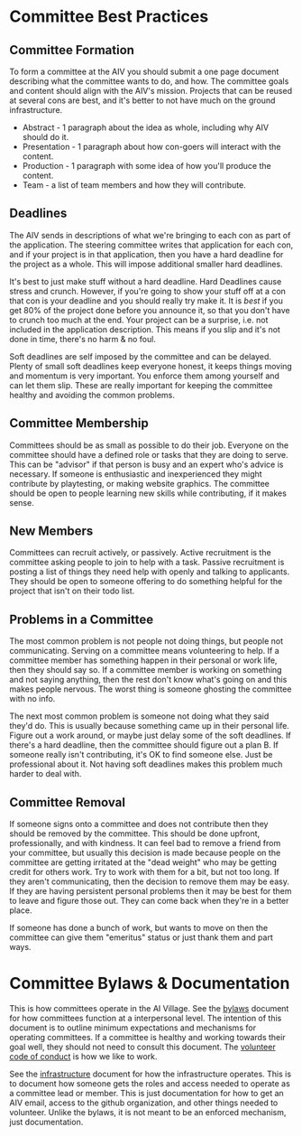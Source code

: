 # Committee Best Practices

## Committee Formation

To form a committee at the AIV you should submit a one page document describing what the committee wants to do, and how. The committee goals and content should align with the AIV's mission. Projects that can be reused at several cons are best, and it's better to not have much on the ground infrastructure.

- Abstract - 1 paragraph about the idea as whole, including why AIV should do it.
- Presentation - 1 paragraph about how con-goers will interact with the content.
- Production - 1 paragraph with some idea of how you'll produce the content.
- Team - a list of team members and how they will contribute.

## Deadlines

The AIV sends in descriptions of what we're bringing to each con as part of the application. The steering committee writes that application for each con, and if your project is in that application, then you have a hard deadline for the project as a whole. This will impose additional smaller hard deadlines. 

It's best to just make stuff without a hard deadline. Hard Deadlines cause stress and crunch. However, if you're going to show your stuff off at a con that con is your deadline and you should really try make it. It is *best* if you get 80% of the project done before you announce it, so that you don't have to crunch too much at the end. Your project can be a surprise, i.e. not included in the application description. This means if you slip and it's not done in time, there's no harm & no foul.  

Soft deadlines are self imposed by the committee and can be delayed. Plenty of small soft deadlines keep everyone honest, it keeps things moving and momentum is very important. You enforce them among yourself and can let them slip. These are really important for keeping the committee healthy and avoiding the common problems.

## Committee Membership

Committees should be as small as possible to do their job. Everyone on the committee should have a defined role or tasks that they are doing to serve. This can be "advisor" if that person is busy and an expert who's advice is necessary. If someone is enthusiastic and inexperienced they might contribute by playtesting, or making website graphics. The committee should be open to people learning new skills while contributing, if it makes sense. 

## New Members

Committees can recruit actively, or passively. Active recruitment is the committee asking people to join to help with a task. Passive recruitment is posting a list of things they need help with openly and talking to applicants. They should be open to someone offering to do something helpful for the project that isn't on their todo list. 

## Problems in a Committee

The most common problem is not people not doing things, but people not communicating. Serving on a committee means volunteering to help. If a committee member has something happen in their personal or work life, then they should say so. If a committee member is working on something and not saying anything, then the rest don't know what's going on and this makes people nervous. The worst thing is someone ghosting the committee with no info.

The next most common problem is someone not doing what they said they'd do. This is usually because something came up in their personal life. Figure out a work around, or maybe just delay some of the soft deadlines. If there's a hard deadline, then the committee should figure out a plan B. If someone really isn't contributing, it's OK to find someone else. Just be professional about it. Not having soft deadlines makes this problem much harder to deal with.

## Committee Removal 

If someone signs onto a committee and does not contribute then they should be removed by the committee. This should be done upfront, professionally, and with kindness. It can feel bad to remove a friend from your committee, but usually this decision is made because people on the committee are getting irritated at the "dead weight" who may be getting credit for others work. Try to work with them for a bit, but not too long. If they aren't communicating, then the decision to remove them may be easy. If they are having persistent personal problems then it may be best for them to leave and figure those out. They can come back when they're in a better place.

If someone has done a bunch of work, but wants to move on then the committee can give them "emeritus" status or just thank them and part ways.

# Committee Bylaws & Documentation

This is how committees operate in the AI Village. See the [bylaws](committee.md) document for how committees function at a interpersonal level. The intention of this document is to outline minimum expectations and mechanisms for operating committees. If a committee is healthy and working towards their goal well, they should not need to consult this document. The [volunteer code of conduct](volunteer-code-of-conduct.md) is how we like to work. 

See the [infrastructure](infrastructure.md) document for how the infrastructure operates. This is to document how someone gets the roles and access needed to operate as a committee lead or member. This is just documentation for how to get an AIV email, access to the github organization, and other things needed to volunteer. Unlike the bylaws, it is not meant to be an enforced mechanism, just documentation.